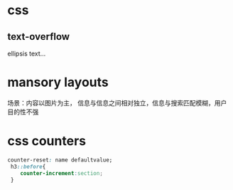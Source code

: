 
# css
## text-overflow
ellipsis text...

# mansory layouts
场景：内容以图片为主， 信息与信息之间相对独立，信息与搜索匹配模糊，用户目的性不强


# css counters
```css
counter-reset: name defaultvalue;
 h3::before{
    counter-increment:section;
 }

```